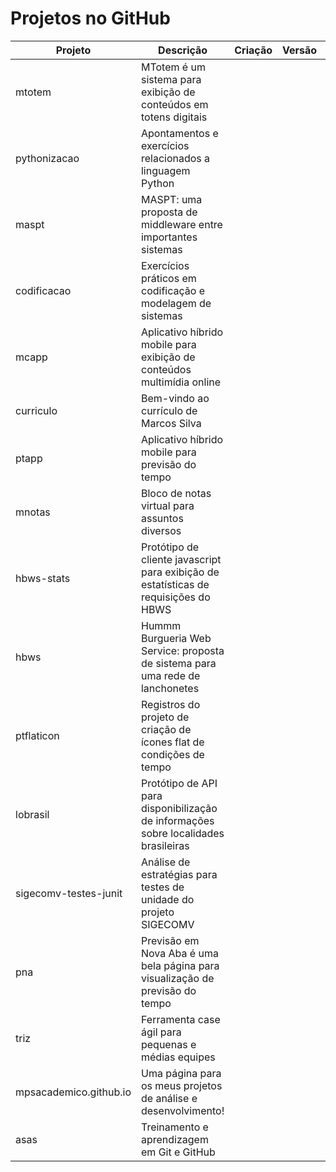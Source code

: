 # Projetos no GitHub

| Projeto                | Descrição                                                                            | Criação | Versão | Readme | Docs | Wiki | Licença | Autoria | Externos |
|------------------------|--------------------------------------------------------------------------------------|---------|--------|--------|------|------|---------|---------|----------|
| mtotem                 | MTotem é um sistema para exibição de conteúdos em totens digitais                    |         |        |        |      |      |         |         |          |
| pythonizacao           | Apontamentos e exercícios relacionados a linguagem Python                            |         |        |        |      |      |         |         |          |
| maspt                  | MASPT: uma proposta de middleware entre importantes sistemas                         |         |        |        |      |      |         |         |          |
| codificacao            | Exercícios práticos em codificação e modelagem de sistemas                           |         |        |        |      |      |         |         |          |
| mcapp                  | Aplicativo híbrido mobile para exibição de conteúdos multimídia online               |         |        |        |      |      |         |         |          |
| curriculo              | Bem-vindo ao currículo de Marcos Silva                                               |         |        |        |      |      |         |         |          |
| ptapp                  | Aplicativo híbrido mobile para previsão do tempo                                     |         |        |        |      |      |         |         |          |
| mnotas                 | Bloco de notas virtual para assuntos diversos                                        |         |        |        |      |      |         |         |          |
| hbws-stats             | Protótipo de cliente javascript para exibição de estatísticas de requisições do HBWS |         |        |        |      |      |         |         |          |
| hbws                   | Hummm Burgueria Web Service: proposta de sistema para uma rede de lanchonetes        |         |        |        |      |      |         |         |          |
| ptflaticon             | Registros do projeto de criação de ícones flat de condições de tempo                 |         |        |        |      |      |         |         |          |
| lobrasil               | Protótipo de API para disponibilização de informações sobre localidades brasileiras  |         |        |        |      |      |         |         |          |
| sigecomv-testes-junit  | Análise de estratégias para testes de unidade do projeto SIGECOMV                    |         |        |        |      |      |         |         |          |
| pna                    | Previsão em Nova Aba é uma bela página para visualização de previsão do tempo        |         |        |        |      |      |         |         |          |
| triz                   | Ferramenta case ágil para pequenas e médias equipes                                  |         |        |        |      |      |         |         |          |
| mpsacademico.github.io | Uma página para os meus projetos de análise e desenvolvimento!                       |         |        |        |      |      |         |         |          |
| asas                   | Treinamento e aprendizagem em Git e GitHub                                           |         |        |        |      |      |         |         |          |
